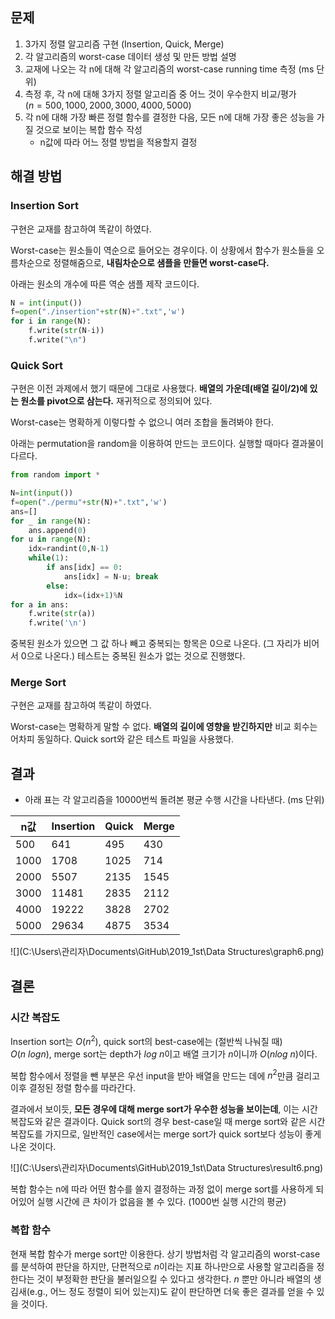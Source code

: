 ## 문제

1. 3가지 정렬 알고리즘 구현 (Insertion, Quick, Merge)
2. 각 알고리즘의 worst-case 데이터 생성 및 만든 방법 설명
3. 교재에 나오는 각 n에 대해 각 알고리즘의 worst-case running time 측정 (ms 단위)
4. 측정 후, 각 n에 대해 3가지 정렬 알고리즘 중 어느 것이 우수한지 비교/평가<br>($n=500,1000,2000,3000,4000,5000$)
5. 각 n에 대해 가장 빠른 정렬 함수를 결정한 다음, 모든 n에 대해 가장 좋은 성능을 가질 것으로 보이는 복합 함수 작성
   - n값에 따라 어느 정렬 방법을 적용할지 결정

## 해결 방법

### Insertion Sort

구현은 교재를 참고하여 똑같이 하였다.

Worst-case는 원소들이 역순으로 들어오는 경우이다. 이 상황에서 함수가 원소들을 오름차순으로 정렬해줌으로, **내림차순으로 샘플을 만들면 worst-case다.**

아래는 원소의 개수에 따른 역순 샘플 제작 코드이다.

```python
N = int(input())
f=open("./insertion"+str(N)+".txt",'w')
for i in range(N):
	f.write(str(N-i))
	f.write("\n")
```

### Quick Sort

구현은 이전 과제에서 했기 때문에 그대로 사용했다. **배열의 가운데(배열 길이/2)에 있는 원소를 pivot으로 삼는다.** 재귀적으로 정의되어 있다.

Worst-case는 명확하게 이렇다할 수 없으니 여러 조합을 돌려봐야 한다.

아래는 permutation을 random을 이용하여 만드는 코드이다. 실행할 때마다 결과물이 다르다.

```python
from random import *

N=int(input())
f=open("./permu"+str(N)+".txt",'w')
ans=[]
for _ in range(N):
	ans.append(0)
for u in range(N):
	idx=randint(0,N-1)
	while(1):
		if ans[idx] == 0:
			ans[idx] = N-u; break
		else:
			idx=(idx+1)%N
for a in ans:
	f.write(str(a))
	f.write('\n')
```

중복된 원소가 있으면 그 값 하나 빼고 중복되는 항목은 0으로 나온다. (그 자리가 비어서 0으로 나온다.) 테스트는 중복된 원소가 없는 것으로 진행했다.

### Merge Sort

구현은 교재를 참고하여 똑같이 하였다.

Worst-case는 명확하게 말할 수 없다. **배열의 길이에 영향을 받긴하지만** 비교 회수는 어차피 동일하다. Quick sort와 같은 테스트 파일을 사용했다.











## 결과

- 아래 표는 각 알고리즘을 10000번씩 돌려본 평균 수행 시간을 나타낸다. (ms 단위)

| n값  | Insertion | Quick | Merge |
| ---- | --------- | ----- | ----- |
| 500  | 641       | 495   | 430   |
| 1000 | 1708      | 1025  | 714   |
| 2000 | 5507      | 2135  | 1545  |
| 3000 | 11481     | 2835  | 2112  |
| 4000 | 19222     | 3828  | 2702  |
| 5000 | 29634     | 4875  | 3534  |

![](C:\Users\관리자\Documents\GitHub\2019_1st\Data Structures\graph6.png)

## 결론

### 시간 복잡도

Insertion sort는 $O(n^2)$, quick sort의 best-case에는 (절반씩 나눠질 때) $O(n\ logn)$, merge sort는 depth가 $log\ n$이고 배열 크기가 $n$이니까 $O(nlog\ n)$이다.

복합 함수에서 정렬을 뺀 부분은 우선 input을 받아 배열을 만드는 데에 $n^2$만큼 걸리고 이후 결정된 정렬 함수를 따라간다.

결과에서 보이듯, **모든 경우에 대해 merge sort가 우수한 성능을 보이는데**, 이는 시간 복잡도와 같은 결과이다. Quick sort의 경우 best-case일 때 merge sort와 같은 시간 복잡도를 가지므로, 일반적인 case에서는 merge sort가 quick sort보다 성능이 좋게 나온 것이다.

![](C:\Users\관리자\Documents\GitHub\2019_1st\Data Structures\result6.png)

복합 함수는 n에 따라 어떤 함수를 쓸지 결정하는 과정 없이 merge sort를 사용하게 되어있어 실행 시간에 큰 차이가 없음을 볼 수 있다. (1000번 실행 시간의 평균)

### 복합 함수

현재 복합 함수가 merge sort만 이용한다. 상기 방법처럼 각 알고리즘의 worst-case를 분석하여 판단을 하지만, 단편적으로 $n$이라는 지표 하나만으로 사용할 알고리즘을 정한다는 것이 부정확한 판단을 불러일으킬 수 있다고 생각한다. $n$ 뿐만 아니라 배열의 생김새(e.g., 어느 정도 정렬이 되어 있는지)도 같이 판단하면 더욱 좋은 결과를 얻을 수 있을 것이다.